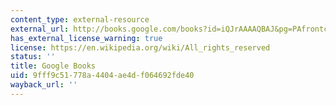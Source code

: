 ```yaml
---
content_type: external-resource
external_url: http://books.google.com/books?id=iQJrAAAAQBAJ&pg=PAfrontcover
has_external_license_warning: true
license: https://en.wikipedia.org/wiki/All_rights_reserved
status: ''
title: Google Books
uid: 9fff9c51-778a-4404-ae4d-f064692fde40
wayback_url: ''
---
```

